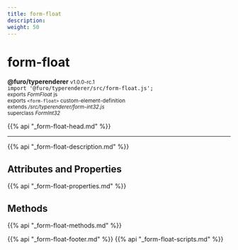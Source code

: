 ```yaml
---
title: form-float
description: 
weight: 50
---
```


# form-float
**@furo/typerenderer** <small>v1.0.0-rc.1</small>
<br>`import '@furo/typerenderer/src/form-float.js';`<small>
<br>exports *FormFloat* js
<br>exports `<form-float>` custom-element-definition
<br>extends */src/typerenderer/form-int32.js*
<br>superclass *FormInt32*</small>

{{% api "_form-float-head.md" %}}

****



{{% api "_form-float-description.md" %}}


## Attributes and Properties
{{% api "_form-float-properties.md" %}}



## Methods
{{% api "_form-float-methods.md" %}}





{{% api "_form-float-footer.md" %}}
{{% api "_form-float-scripts.md" %}}

